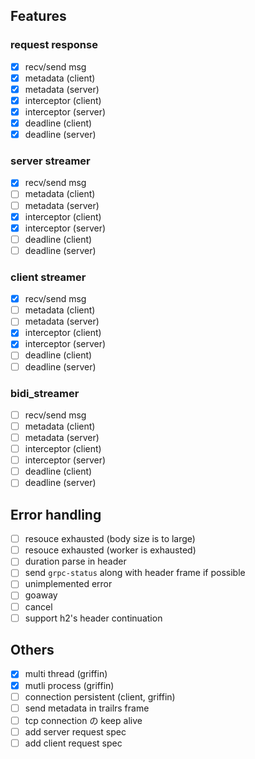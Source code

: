 ## Features

### request response

- [x] recv/send msg
- [x] metadata (client)
- [x] metadata (server)
- [x] interceptor (client)
- [x] interceptor (server)
- [x] deadline (client)
- [x] deadline (server)

### server streamer

- [x] recv/send msg
- [ ] metadata (client)
- [ ] metadata (server)
- [x] interceptor (client)
- [x] interceptor (server)
- [ ] deadline (client)
- [ ] deadline (server)

### client streamer

- [x] recv/send msg
- [ ] metadata (client)
- [ ] metadata (server)
- [x] interceptor (client)
- [x] interceptor (server)
- [ ] deadline (client)
- [ ] deadline (server)

### bidi_streamer

- [ ] recv/send msg
- [ ] metadata (client)
- [ ] metadata (server)
- [ ] interceptor (client)
- [ ] interceptor (server)
- [ ] deadline (client)
- [ ] deadline (server)

## Error handling

- [ ] resouce exhausted (body size is to large)
- [ ] resouce exhausted (worker is exhausted)
- [ ] duration parse in header
- [ ] send `grpc-status` along with header frame if possible
- [ ] unimplemented error
- [ ] goaway
- [ ] cancel
- [ ] support h2's header continuation

## Others

- [x] multi thread (griffin)
- [x] mutli process (griffin)
- [ ] connection persistent (client, griffin)
- [ ] send metadata in trailrs frame
- [ ] tcp connection の keep alive
- [ ] add server request spec
- [ ] add client request spec
